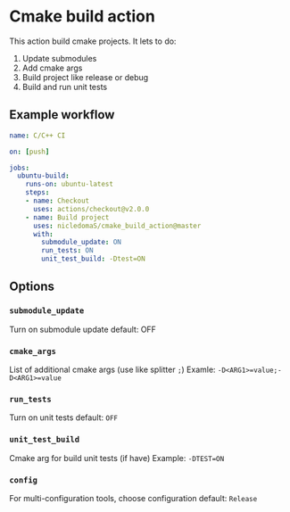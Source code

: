 # Cmake build action
This action build cmake projects.
It lets to do:
1) Update submodules
2) Add cmake args
3) Build project like release or debug
4) Build and run unit tests

## Example workflow
```yaml
name: C/C++ CI

on: [push]

jobs:
  ubuntu-build:
    runs-on: ubuntu-latest
    steps:
    - name: Checkout
      uses: actions/checkout@v2.0.0
    - name: Build project
      uses: nicledomaS/cmake_build_action@master
      with:
        submodule_update: ON
        run_tests: ON
        unit_test_build: -Dtest=ON
```
## Options
### `submodule_update`
Turn on submodule update
default: OFF

### `cmake_args`
List of additional cmake args (use like splitter `;`)
Examle: `-D<ARG1>=value;-D<ARG1>=value`

### `run_tests`
Turn on unit tests
default: `OFF`

### `unit_test_build`
Cmake arg for build unit tests (if have)
Example: `-DTEST=ON`

### `config`
For multi-configuration tools, choose configuration <Release or Debug>
default: `Release`
